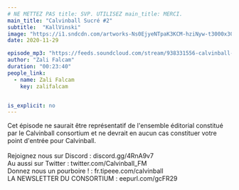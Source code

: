 ```yaml
---
# NE METTEZ PAS title: SVP. UTILISEZ main_title: MERCI.
main_title: "Calvinball Sucré #2"
subtitle:  "KallVinski"
image: "https://i1.sndcdn.com/artworks-Ns0EjyeNTpaK3KCM-hziNyw-t3000x3000.jpg"
date: 2020-11-29

episode_mp3: "https://feeds.soundcloud.com/stream/938331556-calvinball-radio-calvinball-sucre-2-kallvinski.mp3"
author: "Zali Falcam"
duration: "00:23:40"
people_link: 
  - name: Zali Falcam
    key: zalifalcam


is_explicit: no
---
```


<PodcastHeader/>

<!-- ECRIRE LA DESCRIPTION DE L'EPISODE SOUS CETTE LIGNE -->
Cet épisode ne saurait être représentatif de l'ensemble éditorial constitué par le Calvinball consortium et ne devrait en aucun cas constituer votre point d'entrée pour Calvinball.<br><br>Rejoignez nous sur Discord : discord.gg/4RnA9v7<br>Au aussi sur Twitter : twitter.com/Calvinball_FM<br>Donnez nous un pourboire ! : fr.tipeee.com/calvinball<br>LA NEWSLETTER DU CONSORTIUM : eepurl.com/gcFR29

